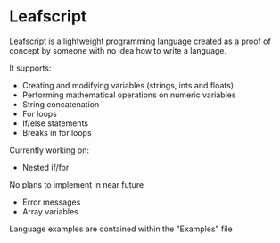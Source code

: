 # Leafscript
Leafscript is a lightweight programming language created as a proof of concept by someone with no idea how to write a language.

It supports:
- Creating and modifying variables (strings, ints and floats)
- Performing mathematical operations on numeric variables
- String concatenation
- For loops
- If/else statements
- Breaks in for loops

Currently working on:
- Nested if/for

No plans to implement in near future
- Error messages
- Array variables

Language examples are contained within the "Examples" file
